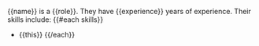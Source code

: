 {{name}} is a {{role}}.
They have {{experience}} years of experience.
Their skills include:
{{#each skills}}
- {{this}}
{{/each}}